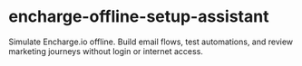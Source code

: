 # encharge-offline-setup-assistant
Simulate Encharge.io offline. Build email flows, test automations, and review marketing journeys without login or internet access.
